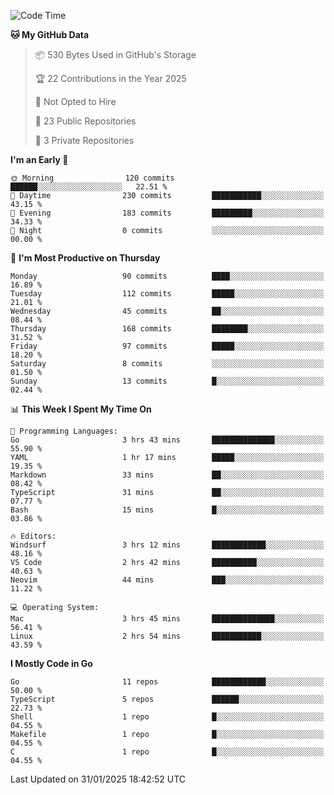 <!--START_SECTION:waka-->
![Code Time](http://img.shields.io/badge/Code%20Time-1%2C100%20hrs%2034%20mins-blue)

**🐱 My GitHub Data** 

> 📦 530 Bytes Used in GitHub's Storage 
 > 
> 🏆 22 Contributions in the Year 2025
 > 
> 🚫 Not Opted to Hire
 > 
> 📜 23 Public Repositories 
 > 
> 🔑 3 Private Repositories 
 > 
**I'm an Early 🐤** 

```text
🌞 Morning                120 commits         ██████░░░░░░░░░░░░░░░░░░░   22.51 % 
🌆 Daytime                230 commits         ███████████░░░░░░░░░░░░░░   43.15 % 
🌃 Evening                183 commits         █████████░░░░░░░░░░░░░░░░   34.33 % 
🌙 Night                  0 commits           ░░░░░░░░░░░░░░░░░░░░░░░░░   00.00 % 
```
📅 **I'm Most Productive on Thursday** 

```text
Monday                   90 commits          ████░░░░░░░░░░░░░░░░░░░░░   16.89 % 
Tuesday                  112 commits         █████░░░░░░░░░░░░░░░░░░░░   21.01 % 
Wednesday                45 commits          ██░░░░░░░░░░░░░░░░░░░░░░░   08.44 % 
Thursday                 168 commits         ████████░░░░░░░░░░░░░░░░░   31.52 % 
Friday                   97 commits          █████░░░░░░░░░░░░░░░░░░░░   18.20 % 
Saturday                 8 commits           ░░░░░░░░░░░░░░░░░░░░░░░░░   01.50 % 
Sunday                   13 commits          █░░░░░░░░░░░░░░░░░░░░░░░░   02.44 % 
```


📊 **This Week I Spent My Time On** 

```text
💬 Programming Languages: 
Go                       3 hrs 43 mins       ██████████████░░░░░░░░░░░   55.90 % 
YAML                     1 hr 17 mins        █████░░░░░░░░░░░░░░░░░░░░   19.35 % 
Markdown                 33 mins             ██░░░░░░░░░░░░░░░░░░░░░░░   08.42 % 
TypeScript               31 mins             ██░░░░░░░░░░░░░░░░░░░░░░░   07.77 % 
Bash                     15 mins             █░░░░░░░░░░░░░░░░░░░░░░░░   03.86 % 

🔥 Editors: 
Windsurf                 3 hrs 12 mins       ████████████░░░░░░░░░░░░░   48.16 % 
VS Code                  2 hrs 42 mins       ██████████░░░░░░░░░░░░░░░   40.63 % 
Neovim                   44 mins             ███░░░░░░░░░░░░░░░░░░░░░░   11.22 % 

💻 Operating System: 
Mac                      3 hrs 45 mins       ██████████████░░░░░░░░░░░   56.41 % 
Linux                    2 hrs 54 mins       ███████████░░░░░░░░░░░░░░   43.59 % 
```

**I Mostly Code in Go** 

```text
Go                       11 repos            ████████████░░░░░░░░░░░░░   50.00 % 
TypeScript               5 repos             ██████░░░░░░░░░░░░░░░░░░░   22.73 % 
Shell                    1 repo              █░░░░░░░░░░░░░░░░░░░░░░░░   04.55 % 
Makefile                 1 repo              █░░░░░░░░░░░░░░░░░░░░░░░░   04.55 % 
C                        1 repo              █░░░░░░░░░░░░░░░░░░░░░░░░   04.55 % 
```




 Last Updated on 31/01/2025 18:42:52 UTC
<!--END_SECTION:waka-->
